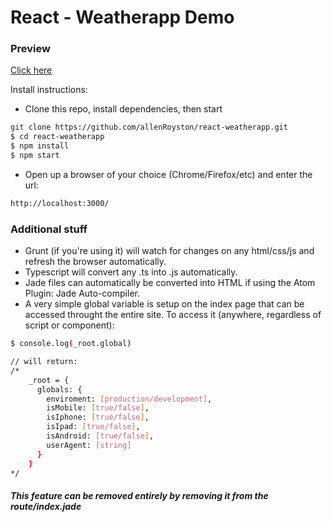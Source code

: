 # React - Weatherapp Demo


### Preview
[Click here](https://weatherapp-react-demo.herokuapp.com/)

 
Install instructions:
  - Clone this repo, install dependencies, then start
```sh
git clone https://github.com/allenRoyston/react-weatherapp.git
$ cd react-weatherapp
$ npm install
$ npm start
```
  - Open up a browser of your choice (Chrome/Firefox/etc) and enter the url:  
```sh
http://localhost:3000/
```


### Additional stuff
- Grunt (if you're using it) will watch for changes on any html/css/js and refresh the browser automatically.
- Typescript will convert any .ts into .js automatically.
- Jade files can automatically be converted into HTML if using the Atom Plugin: Jade Auto-compiler.  
- A very simple global variable is setup on the index page that can be accessed throught the entire site.  To access it (anywhere, regardless of script or component):  
```sh
$ console.log(_root.global)

// will return: 
/*
    _root = {
      globals: {
        enviroment: [production/development],
        isMobile: [true/false],
        isIphone: [true/false],
        isIpad: [true/false],
        isAndroid: [true/false],
        userAgent: [string]
      }
    }
*/
```
##### This feature can be removed entirely by removing it from the route/index.jade
